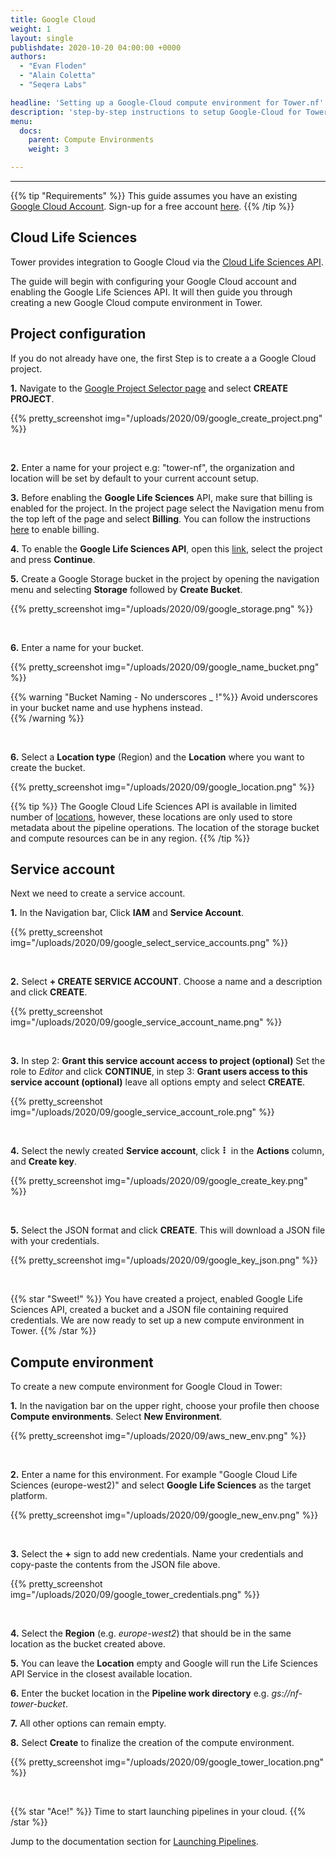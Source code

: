 ```yaml
---
title: Google Cloud
weight: 1
layout: single
publishdate: 2020-10-20 04:00:00 +0000
authors:
  - "Evan Floden"
  - "Alain Coletta"
  - "Seqera Labs"

headline: 'Setting up a Google-Cloud compute environment for Tower.nf'
description: 'step-by-step instructions to setup Google-Cloud for Tower.nf'
menu:
  docs:
    parent: Compute Environments
    weight: 3

---
```

---
{{% tip "Requirements" %}}
This guide assumes you have an existing [Google Cloud Account](https://console.cloud.google.com). Sign-up for a free account [here](https://cloud.google.com/).
{{% /tip %}}

## Cloud Life Sciences

Tower provides integration to Google Cloud via the [Cloud Life Sciences API](https://cloud.google.com/life-sciences/docs/reference/rest).

The guide will begin with configuring your Google Cloud account and enabling the Google Life Sciences API. It will then guide you through creating a new Google Cloud compute environment in Tower.

## Project configuration

If you do not already have one, the first Step is to create a a Google Cloud project.

**1.** Navigate to the [Google Project Selector page](https://console.cloud.google.com/projectselector2) and select **CREATE PROJECT**.

{{% pretty_screenshot img="/uploads/2020/09/google_create_project.png" %}}

<br>

**2.** Enter a name for your project e.g: "tower-nf", the organization and location will be set by default to your current account setup.

**3.** Before enabling the **Google Life Sciences** API, make sure that billing is enabled for the project. In the project page select the Navigation menu from the top left of the page and select **Billing**. You can follow the instructions [here](https://cloud.google.com/billing/docs/how-to/modify-project) to enable billing.

**4.** To enable the **Google Life Sciences API**, open this [link](https://console.cloud.google.com/flows/enableapi?apiid=lifesciences.googleapis.com%2Ccompute.googleapis.com%2Cstorage-api.googleapis.com), select the project and press **Continue**.

**5.** Create a Google Storage bucket in the project by opening the navigation menu and selecting **Storage** followed by **Create Bucket**.

{{% pretty_screenshot img="/uploads/2020/09/google_storage.png" %}}

<br>

**6.** Enter a name for your bucket.

{{% pretty_screenshot img="/uploads/2020/09/google_name_bucket.png" %}}

{{% warning "Bucket Naming - No underscores _ !"%}}
Avoid underscores in your bucket name and use hyphens instead.   
{{% /warning %}}

<br>

**6.** Select a **Location type** (Region) and the **Location** where you want to create the bucket.

{{% pretty_screenshot img="/uploads/2020/09/google_location.png" %}}

{{% tip %}}
The Google Cloud Life Sciences API is available in limited number of [locations](https://cloud.google.com/life-sciences/docs/concepts/locations), however, these locations are only used to store metadata about the pipeline operations. The location of the storage bucket and compute resources can be in any region.
{{% /tip %}}

## Service account

Next we need to create a service account.

**1.** In the Navigation bar, Click **IAM** and **Service Account**.

{{% pretty_screenshot img="/uploads/2020/09/google_select_service_accounts.png" %}}

<br>

**2.** Select **+ CREATE SERVICE ACCOUNT**. Choose a name and a description and click **CREATE**.

{{% pretty_screenshot img="/uploads/2020/09/google_service_account_name.png" %}}

<br>

**3.** In step 2: **Grant this service account access to project (optional)**  Set the role to _Editor_ and click **CONTINUE**, in step 3: **Grant users access to this service account (optional)** leave all options empty and select **CREATE**.

{{% pretty_screenshot img="/uploads/2020/09/google_service_account_role.png" %}}

<br>

**4.** Select the newly created **Service account**, click **⠇** in the **Actions** column, and **Create key**.

{{% pretty_screenshot img="/uploads/2020/09/google_create_key.png" %}}

<br>

**5.** Select the JSON format and click **CREATE**. This will download a JSON file with your credentials.

{{% pretty_screenshot img="/uploads/2020/09/google_key_json.png" %}}

<br>

{{% star "Sweet!" %}}
You have created a project, enabled Google Life Sciences API, created a bucket and a JSON file containing required credentials. We are now ready to set up a new compute environment in Tower.
{{% /star %}}

## Compute environment

To create a new compute environment for Google Cloud in Tower:

**1.** In the navigation bar on the upper right, choose your profile then choose **Compute environments**. Select **New Environment**.

{{% pretty_screenshot img="/uploads/2020/09/aws_new_env.png" %}}

<br>

**2.** Enter a name for this environment. For example "Google Cloud Life Sciences (europe-west2)" and select **Google Life Sciences** as the target platform.

{{% pretty_screenshot img="/uploads/2020/09/google_new_env.png" %}}

<br>

**3.** Select the **+** sign to add new credentials. Name your credentials and copy-paste the contents from the JSON file above.

{{% pretty_screenshot img="/uploads/2020/09/google_tower_credentials.png" %}}

<br>

**4.** Select the **Region** (e.g. *europe-west2*) that should be in the same location as the bucket created above.

**5.** You can leave the **Location** empty and Google will run the Life Sciences API Service in the closest available location.

**6.** Enter the bucket location in the **Pipeline work directory** e.g. *gs://nf-tower-bucket*.

**7.** All other options can remain empty.

**8.** Select **Create** to finalize the creation of the compute environment.

{{% pretty_screenshot img="/uploads/2020/09/google_tower_location.png" %}}

<br>

{{% star "Ace!" %}}
Time to start launching pipelines in your cloud.
{{% /star %}}

Jump to the documentation section for [Launching Pipelines](/docs/launch/overview/).
